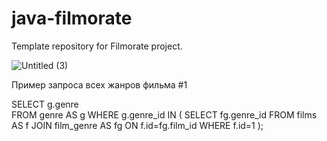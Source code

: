 # java-filmorate
Template repository for Filmorate project.

![Untitled (3)](https://github.com/MatveyStrakhov/java-filmorate/assets/126389529/bbe05dc7-9673-4e23-bace-054d0f42cefd)

Пример запроса всех жанров фильма #1


SELECT g.genre  
FROM genre AS g
WHERE g.genre_id IN (
	SELECT fg.genre_id
	FROM films AS f 
	JOIN film_genre AS fg ON f.id=fg.film_id
	WHERE f.id=1
);
